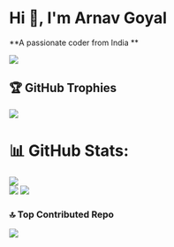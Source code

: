 #  Hi 👋, I'm Arnav Goyal 
**A passionate coder from India **



[![](https://visitcount.itsvg.in/api?id=arnav854&icon=1&color=4)](https://visitcount.itsvg.in)






## 🏆 GitHub Trophies
![](https://github-profile-trophy.vercel.app/?username=arnav854&theme=radical&no-frame=false&no-bg=false&margin-w=4)



# 📊 GitHub Stats:
![](https://github-readme-stats.vercel.app/api/top-langs/?username=arnav854&theme=dark&hide_border=false&include_all_commits=true&count_private=true&layout=compact)<br>
![](https://github-readme-stats.vercel.app/api?username=arnav854&theme=dark&hide_border=false&include_all_commits=true&count_private=true)
![](https://github-readme-streak-stats.herokuapp.com/?user=arnav854&theme=dark&hide_border=false)



### 🔝 Top Contributed Repo
![](https://github-contributor-stats.vercel.app/api?username=arnav854&limit=5&theme=dark&combine_all_yearly_contributions=true)




